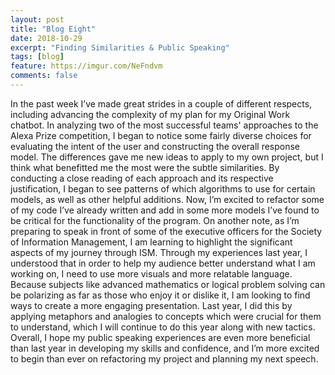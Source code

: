 ```yaml
---
layout: post
title: "Blog Eight"
date: 2018-10-29
excerpt: "Finding Similarities & Public Speaking"
tags: [blog]
feature: https://imgur.com/NeFndvm
comments: false
---
```


In the past week I’ve made great strides in a couple of different respects, including advancing the complexity of my plan for my Original Work chatbot. In analyzing two of the most successful teams' approaches to the Alexa Prize competition, I began to notice some fairly diverse choices for evaluating the intent of the user and constructing the overall response model. The differences gave me new ideas to apply to my own project, but I think what benefitted me the most were the subtle similarities. By conducting a close reading of each approach and its respective justification, I began to see patterns of which algorithms to use for certain models, as well as other helpful additions. Now, I’m excited to refactor some of my code I’ve already written and add in some more models I’ve found to be critical for the functionality of the program. On another note, as I’m preparing to speak in front of some of the executive officers for the Society of Information Management, I am learning to highlight the significant aspects of my journey through ISM. Through my experiences last year, I understood that in order to help my audience better understand what I am working on, I need to use more visuals and more relatable language. Because subjects like advanced mathematics or logical problem solving can be polarizing as far as those who enjoy it or dislike it, I am looking to find ways to create a more engaging presentation. Last year, I did this by applying metaphors and analogies to concepts which were crucial for them to understand, which I will continue to do this year along with new tactics. Overall, I hope my public speaking experiences are even more beneficial than last year in developing my skills and confidence, and I’m more excited to begin than ever on refactoring my project and planning my next speech. 

